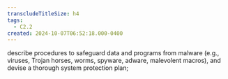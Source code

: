 ```yaml
---
transcludeTitleSize: h4
tags:
  - C2.2
created: 2024-10-07T06:52:18.000-0400
---
```

describe procedures to safeguard data and programs from malware (e.g., viruses, Trojan horses, worms, spyware, adware, malevolent macros), and devise a thorough system protection plan;